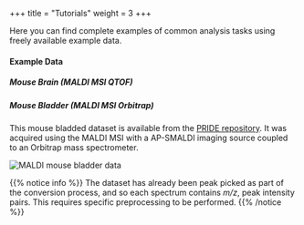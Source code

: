 +++
title = "Tutorials"
weight = 3
+++

Here you can find complete examples of common analysis tasks using freely available example data.

#### Example Data

##### Mouse Brain (MALDI MSI QTOF)


##### Mouse Bladder (MALDI MSI Orbitrap)
This mouse bladded dataset is available from the [PRIDE repository](https://www.ebi.ac.uk/pride/archive/projects/PXD001283). It was acquired using the MALDI MSI with a AP-SMALDI imaging source coupled to an Orbitrap mass spectrometer. 

![MALDI mouse bladder data](https://ms-imaging.org/wp/wp-content/uploads/2009/08/blue741green798red743_pride-imzml.jpg?width=30pc)

{{% notice info %}}
The dataset has already been peak picked as part of the conversion process, and so each spectrum contains _m/z_, peak intensity pairs. This requires specific preprocessing to be performed.
{{% /notice %}}